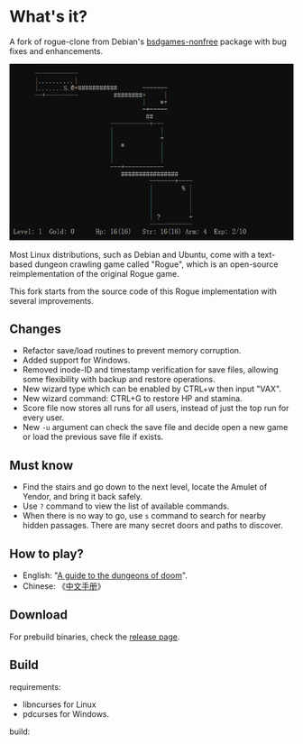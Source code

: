 # What's it?

A fork of rogue-clone from Debian's [bsdgames-nonfree](https://packages.debian.org/bookworm/bsdgames-nonfree) package with bug fixes and enhancements. 

![](doc/rogue.png)

Most Linux distributions, such as Debian and Ubuntu, come with a text-based dungeon crawling game called "Rogue", which is an open-source reimplementation of the original Rogue game.

This fork starts from the source code of this Rogue implementation with several improvements.

## Changes

- Refactor save/load routines to prevent memory corruption.
- Added support for Windows.
- Removed inode-ID and timestamp verification for save files, allowing some flexibility with backup and restore operations.
- New wizard type which can be enabled by CTRL+w then input "VAX".
- New wizard command: CTRL+G to restore HP and stamina.
- Score file now stores all runs for all users, instead of just the top run for every user.
- New `-u` argument can check the save file and decide open a new game or load the previous save file if exists.

## Must know

- Find the stairs and go down to the next level, locate the Amulet of Yendor, and bring it back safely.
- Use `?` command to view the list of available commands.
- When there is no way to go, use `s` command to search for nearby hidden passages. There are many secret doors and paths to discover.

## How to play?

- English: "[A guide to the dungeons of doom](doc/a-guide-to-the-dungeons-of-doom)".
- Chinese: 《[中文手册](doc/RogueChinese.md)》

## Download

For prebuild binaries, check the [release page](releases).

## Build

requirements:

- libncurses for Linux
- pdcurses for Windows.

build:

